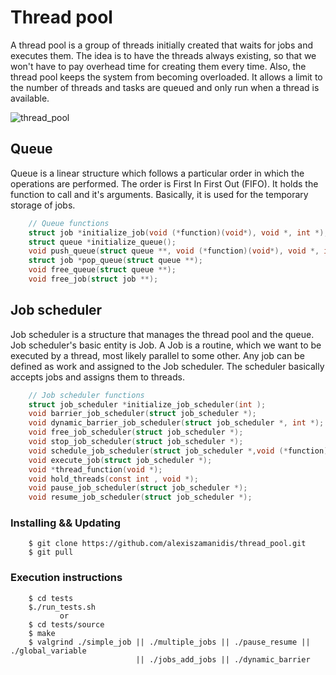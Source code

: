 # Thread pool

A thread pool is a group of threads initially created that waits for jobs and executes them. The idea is to have the threads always existing, so that we won't have to pay overhead time for creating them every time. Also, the thread pool keeps the system from becoming overloaded. It allows a limit to the number of threads and tasks are queued and only run when a thread is available.

![thread_pool](https://user-images.githubusercontent.com/48658768/71448039-5d4d6e80-273f-11ea-9017-2e57e1b5971d.png)

## Queue

Queue is a linear structure which follows a particular order in which the operations are performed. The order is First In First Out (FIFO). It holds the function to call and it's arguments. Βasically, it is used for the temporary storage of jobs.

```c
    // Queue functions
    struct job *initialize_job(void (*function)(void*), void *, int *);
    struct queue *initialize_queue();
    void push_queue(struct queue **, void (*function)(void*), void *, int *);
    struct job *pop_queue(struct queue **);
    void free_queue(struct queue **);
    void free_job(struct job **);
```

## Job scheduler

Job scheduler is a structure that manages the thread pool and the queue. Job scheduler's basic entity is Job. A Job is a routine, which we want to be executed by a thread, most likely parallel to some other. Any job can be defined as work and assigned to the Job scheduler. The scheduler basically accepts jobs and assigns them to threads.

```c
    // Job scheduler functions
    struct job_scheduler *initialize_job_scheduler(int );
    void barrier_job_scheduler(struct job_scheduler *);
    void dynamic_barrier_job_scheduler(struct job_scheduler *, int *);
    void free_job_scheduler(struct job_scheduler *);
    void stop_job_scheduler(struct job_scheduler *);
    void schedule_job_scheduler(struct job_scheduler *,void (*function)(void*), void *, int *);
    void execute_job(struct job_scheduler *);
    void *thread_function(void *);
    void hold_threads(const int , void *);
    void pause_job_scheduler(struct job_scheduler *);
    void resume_job_scheduler(struct job_scheduler *);
```

### Installing && Updating

```
    $ git clone https://github.com/alexiszamanidis/thread_pool.git
    $ git pull
```

### Execution instructions

```
    $ cd tests
    $./run_tests.sh
           or
    $ cd tests/source
    $ make
    $ valgrind ./simple_job || ./multiple_jobs || ./pause_resume || ./global_variable
                            || ./jobs_add_jobs || ./dynamic_barrier
```

